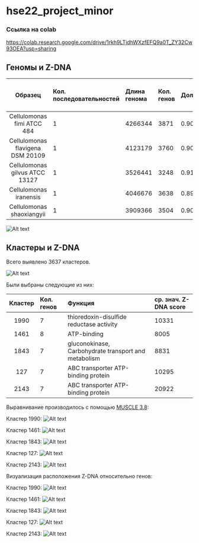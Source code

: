 # hse22_project_minor

### Ссылка на colab
https://colab.research.google.com/drive/1rkh9LTjdhWXzfEFQ9a0T_ZY32Cw93OEA?usp=sharing

## Геномы и Z-DNA

|  Образец    | Кол. последовательностей | Длина генома  | Кол. генов | Доля генов | Кол. Z-dna>500| Общая длина Z-dna>500 |
|:-----------:|:------------|:----------------|:------------------|:-------------- |---|---|
| Cellulomonas fimi ATCC 484       | 1 | 4266344 | 3871 | 0.90158553 | 36858 | 484888 |
| Cellulomonas flavigena DSM 20109 | 1 | 4123179 | 3760 | 0.90175663 | 35484 | 467186 |
| Cellulomonas gilvus ATCC 13127   | 1 | 3526441 | 3248 | 0.91277438 | 33080 | 446507 |
| Cellulomonas iranensis           | 1 | 4046676 | 3638 | 0.89839636 | 43205 | 588917 |
| Cellulomonas shaoxiangyii        | 1 | 3909366 | 3504 | 0.9004941  | 35658 | 479625 |

![Alt text](/imgs/zdna.png?raw=true "Optional Title")

##  Кластеры и Z-DNA

Всего выявлено 3637 кластеров.

![Alt text](/imgs/hist.png?raw=true "Optional Title")

Были выбраны следующие из них:

| Кластер | Кол. генов | Функция | ср. знач. Z-DNA score |
|:-----------:|:------------|:----------------|:------------------|
| 1990 | 7 | thioredoxin-disulfide reductase activity | 10331 |
| 1461 | 8 | ATP-binding | 8005 |
| 1843 | 7 | gluconokinase, Carbohydrate transport and metabolism | 8831 |
| 127 | 7 | ABC transporter ATP-binding protein | 10295 |
| 2143 | 7 | ABC transporter ATP-binding protein | 20922 |

Выравнивание производилось с помощью [MUSCLE 3.8](https://www.ebi.ac.uk/Tools/msa/muscle/. "MUSCLE 3.8"):

Кластер 1990:
![Alt text](/imgs/1990.png?raw=true "Optional Title")

Кластер 1461:
![Alt text](/imgs/1461.png?raw=true "Optional Title")

Кластер 1843:
![Alt text](/imgs/1843.png?raw=true "Optional Title")

Кластер 127:
![Alt text](/imgs/127.png?raw=true "Optional Title")

Кластер 2143:
![Alt text](/imgs/2143.png?raw=true "Optional Title")

Визуализация расположения Z-DNA относительно генов:

Кластер 1990:
![Alt text](/imgs/zdna1990.png?raw=true "Optional Title")

Кластер 1461:
![Alt text](/imgs/zdna1461.png?raw=true "Optional Title")

Кластер 1843:
![Alt text](/imgs/zdna1843.png?raw=true "Optional Title")

Кластер 127:
![Alt text](/imgs/zdna127.png?raw=true "Optional Title")

Кластер 2143:
![Alt text](/imgs/zdna2143.png?raw=true "Optional Title")

